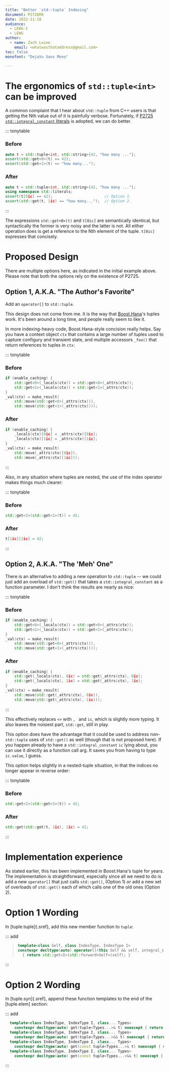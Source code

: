 ```yaml
---
title: "Better `std::tuple` Indexing"
document: P2726R0
date: 2022-11-18
audience:
  - LEWG-I
  - LEWG
author:
  - name: Zach Laine
    email: <whatwasthataddress@gmail.com>
toc: false
monofont: "DejaVu Sans Mono"

---
```


# The ergonomics of `std::tuple<int>` can be improved

A common complaint that I hear about `std::tuple` from C++ users is that
getting the Nth value out of it is painfully verbose.  Fortunately, if [P2725
`std::integral_constant`
literals](https://isocpp.org/files/papers/P2725R0.html) is adopted, we can do
better.

::: tonytable

### Before
```c++
auto t = std::tuple<int, std::string>{42, "how many ..."};
assert(std::get<0>(t) == 42);
assert(std::get<1>(t) == "how many...");
```

### After
```c++
auto t = std::tuple<int, std::string>{42, "how many ..."};
using namespace std::literals;
assert(t[0ic] == 42);                       // Option 1.
assert(std::get(t, 1ic) == "how many...");  // Option 2.
```

:::

The expressions `std::get<0>(t)` and `t[0ic]` are semantically identical, but
syntactically the former is very noisy and the latter is not.  All either
operation does is get a reference to the Nth element of the tuple.  `t[0ic]`
expresses that concisely.

# Proposed Design

There are multiple options here, as indicated in the initial example above.
Please note that both the options rely on the existence of P2725.

## Option 1, A.K.A. "The Author's Favorite"

Add an `operator[]` to `std::tuple`.

This design does not come from me.  It is the way that
[Boost.Hana](https://www.boost.org/doc/libs/1_80_0/libs/hana/doc/html/index.html)'s
tuples work.  It's been around a long time, and people really seem to like it.

In more indexing-heavy code, Boost.Hana-style concision really helps.  Say you
have a context object `ctx` that contains a large number of tuples used to
capture configury and transient state, and multiple accessors `_foo()` that
return references to tuples in `ctx`:

::: tonytable

### Before
```cpp
if (enable_caching) {
    std::get<0>(_locals(ctx)) = std::get<0>(_attrs(ctx));
    std::get<1>(_locals(ctx)) = std::get<1>(_attrs(ctx));
}
_val(ctx) = make_result(
    std::move(std::get<0>(_attrs(ctx))),
    std::move(std::get<1>(_attrs(ctx))));
```

### After
```cpp
if (enable_caching) {
    _locals(ctx)[0ic] = _attrs(ctx)[0ic];
    _locals(ctx)[1ic] = _attrs(ctx)[1ic];
}
_val(ctx) = make_result(
    std::move(_attrs(ctx)[0ic]),
    std::move(_attrs(ctx)[1ic]));
```

:::

Also, in any situation where tuples are nested, the use of the index operator
makes things much clearer:

::: tonytable

### Before
```cpp
std::get<2>(std::get<1>(t)) = 42;
```

### After
```cpp
t[1ic][2ic] = 42;
```

:::

## Option 2, A.K.A. "The 'Meh' One"

There is an alternative to adding a new operation to `std::tuple` -- we could
just add an overload of `std::get()` that takes a `std::integral_constant` as
a function parameter.  I don't think the results are nearly as nice:

::: tonytable

### Before
```cpp
if (enable_caching) {
    std::get<0>(_locals(ctx)) = std::get<0>(_attrs(ctx));
    std::get<1>(_locals(ctx)) = std::get<1>(_attrs(ctx));
}
_val(ctx) = make_result(
    std::move(std::get<0>(_attrs(ctx))),
    std::move(std::get<1>(_attrs(ctx))));
```

### After
```cpp
if (enable_caching) {
    std::get(_locals(ctx), 0ic) = std::get(_attrs(ctx), 0ic);
    std::get(_locals(ctx), 1ic) = std::get(_attrs(ctx), 1ic);
}
_val(ctx) = make_result(
    std::move(std::get(_attrs(ctx), 0ic)),
    std::move(std::get(_attrs(ctx), 1ic)));
```

:::

This effectively replaces `<>` with `, ` and `ic`, which is slightly more
typing.  It also leaves the noisiest part, `std::get`, still in play.

This option does have the advantage that it could be used to address non-
`std::tuple` uses of `std::get()` as well (though that is not proposed here).
If you happen already to have a `std::integral_constant` `ic` lying about, you
can use it directly as a function call arg.  It saves you from having to type
`ic.value`, I guess.

This option helps slightly in a nested-tuple situation, in that the indices no
longer appear in reverse order:

::: tonytable

### Before
```cpp
std::get<2>(std::get<1>(t)) = 42;
```

### After
```cpp
std::get(std::get(t, 1ic), 2ic) = 42;
```

:::

# Implementation experience

As stated earlier, this has been implemented in Boost.Hana's tuple for years.
The implementation is straightforward, especially since all we need to do is
add a new `operator[]` that just calls `std::get()`, (Option 1) or add a new
set of overloads of `std::get()` each of which calls one of the old ones
(Option 2).

# Option 1 Wording

In [tuple.tuple]{.sref}, add this new member function to `tuple`:

::: add

> ```cpp
> template<class Self, class IndexType, IndexType I>
> constexpr decltype(auto) operator[](this Self && self, integral_constant<IndexType, I>)
>   { return std::get<I>(std::forward<Self>(self); }
> ```

:::

# Option 2 Wording

In [tuple.syn]{.sref}, append these function templates to the end of the
[tuple.elem] section:

::: add

```cpp
  template<class IndexType, IndexType I, class... Types>
    constexpr decltype(auto) get(tuple<Types...>& t) noexcept { return std::get<I>(t); }
  template<class IndexType, IndexType I, class... Types>
    constexpr decltype(auto) get(tuple<Types...>&& t) noexcept { return std::get<I>(std::move(t)); }
  template<class IndexType, IndexType I, class... Types>
    constexpr decltype(auto) get(const tuple<Types...>& t) noexcept { return std::get<I>(t); }
  template<class IndexType, IndexType I, class... Types>
    constexpr decltype(auto) get(const tuple<Types...>&& t) noexcept { return std::get<I>(std::move(t)); }
```

:::
